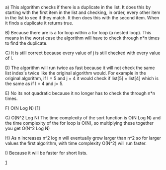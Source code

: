 a) This algorithm checks if there is a duplicate in the list. It does this by starting with the first item in the list and checking, in order, every other item in the list to see if they match. It then does this with the second item. When it finds a duplicate it returns true. 

B)  Because there are is a for loop within a for loop (a nested loop). This means in the worst case the algorithm will have to check through n*n times to find the duplicate.  

C) It is still correct because every value of j is still checked with every value of I.  

D) The algorithm will run twice as fast because it will not check the same list index's twice like the original algorithm would. For example  in the original algorithm, if I = 5 and j = 4 it would check if list[5] = list[4] which is the same as if I = 4 and j= 5.  

E) No its not quadratic because it no longer has to check the through n*n times.  

F) O(N Log N) [1]  

G) O(N^2 Log N) The time complexity of the sort function is O(N Log N) and the time complexity of the for loop is O(N), so multiplying these together you get O(N^2 Log N) 

H) As n increases n^2 log n will eventually grow larger than n^2 so for larger values the first algorithm, with time complexity O(N^2) will run faster.  

I) Because it will be faster for short lists.

[1](https://www.ics.uci.edu/~pattis/ICS-33/lectures/complexitypython.txt)
